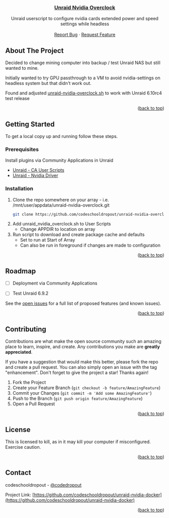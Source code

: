 <div align="center">
  <a href="https://github.com/codeschooldropout/unraid-nvidia-overclock">
    <h3 align="center">Unraid Nvidia Overclock</h3>
  </a>

  <p align="center">
    Unraid userscript to configure nvidia cards extended power and speed settings while headless
    <br />
    <br />
    <a href="https://github.com/codeschooldropout/unraid-nvidia-overclock/issues">Report Bug</a>
    ·
    <a href="https://github.com/codeschooldropout/unraid-nvidia-overclock/issues">Request Feature</a>
  </p>
</div>


<!-- ABOUT THE PROJECT -->
## About The Project

Decided to change mining computer into backup / test Unraid NAS but still wanted to mine.

Initially wanted to try GPU passthrough to a VM to avoid nvidia-settings on headless system but that didn't work out.

Found and adjusted [unraid-nvidia-overclock.sh](https://gist.github.com/gabrielsond/eea673568c17ff9a4b904cd0eb22760e) to work with Unraid 6.10rc4 test release

<p align="right">(<a href="#top">back to top</a>)</p>

<!-- GETTING STARTED -->
## Getting Started

To get a local copy up and running follow these steps.

### Prerequisites

Install plugins via Community Applications in Unraid

* [Unraid - CA User Scripts](https://forums.unraid.net/topic/48286-plugin-ca-user-scripts/)
* [Unraid - Nvidia Driver](https://forums.unraid.net/topic/98978-plugin-nvidia-driver/)


### Installation

1. Clone the repo somewhere on your array - i.e. /mnt/user/appdata/unraid-nvidia-overclock.git
   ```sh
   git clone https://github.com/codeschooldropout/unraid-nvidia-overclock.git
   ```
2. Add unraid_nvidia_overclock.sh to User Scripts
   * Change APPDIR to location on array
3. Run script to download and create package cache and defaults
   * Set to run at Start of Array
   * Can also be run in foreground if changes are made to configuration

<p align="right">(<a href="#top">back to top</a>)</p>


<!-- ROADMAP -->
## Roadmap

- [ ] Deployment via Community Applications
- [ ] Test Unraid 6.9.2


See the [open issues](https://github.com/codeschooldropout/unraid-nvidia-overclock/issues) for a full list of proposed features (and known issues).

<p align="right">(<a href="#top">back to top</a>)</p>



<!-- CONTRIBUTING -->
## Contributing

Contributions are what make the open source community such an amazing place to learn, inspire, and create. Any contributions you make are **greatly appreciated**.

If you have a suggestion that would make this better, please fork the repo and create a pull request. You can also simply open an issue with the tag "enhancement".
Don't forget to give the project a star! Thanks again!

1. Fork the Project
2. Create your Feature Branch (`git checkout -b feature/AmazingFeature`)
3. Commit your Changes (`git commit -m 'Add some AmazingFeature'`)
4. Push to the Branch (`git push origin feature/AmazingFeature`)
5. Open a Pull Request

<p align="right">(<a href="#top">back to top</a>)</p>


<!-- LICENSE -->
## License
This is licensed to kill, as in it may kill your computer if misconfigured. Exercise caution.


<p align="right">(<a href="#top">back to top</a>)</p>



<!-- CONTACT -->
## Contact

codeschooldropout - [@codedropout](https://twitter.com/codedropout)

Project Link: [https://github.com/codeschooldropout/unraid-nvidia-docker](https://github.com/codeschooldropout/unraid-nvidia-docker)

<p align="right">(<a href="#top">back to top</a>)</p>